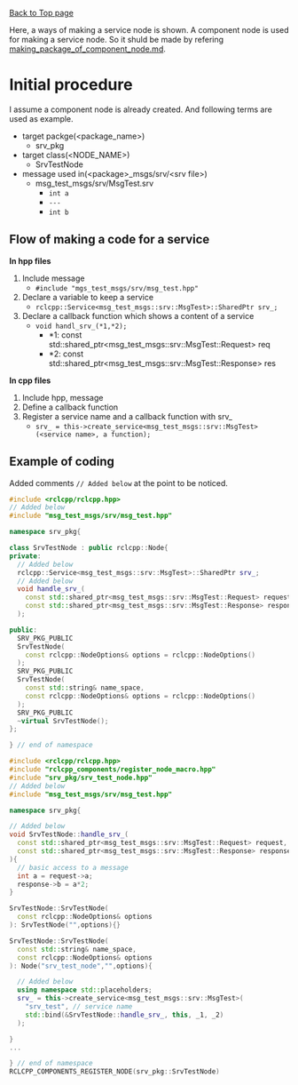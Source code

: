 [Back to Top page](../../README.md)

Here, a ways of making a service node is shown.
A component node is used for making a service node.
So it shuld be made by refering [making_package_of_component_node.md](making_package_of_service_node.md).

# Initial procedure
I assume a component node is already created.
And following terms are used as example.

* target packge(\<package_name\>)
  * srv_pkg
* target class(\<NODE_NAME\>)
  * SrvTestNode
* message used in(\<package\>_msgs/srv/\<srv file\>)
  * msg_test_msgs/srv/MsgTest.srv
    * `int a`
    * `---`
    * `int b`

## Flow of making a code for a service

**In hpp files**

1. Include message
   * `#include "mgs_test_msgs/srv/msg_test.hpp"`
1. Declare a variable to keep a service
   * `rclcpp::Service<msg_test_msgs::srv::MsgTest>::SharedPtr srv_;`
1. Declare a callback function which shows a content of a service
   * `void handl_srv_(*1,*2);`
     * *1: const std::shared_ptr<msg_test_msgs::srv::MsgTest::Request> req
     * *2: const std::shared_ptr<msg_test_msgs::srv::MsgTest::Response> res

**In cpp files**

1. Include hpp, message
1. Define a callback function
1. Register a service name and a callback function with srv_
   * `srv_ = this->create_service<msg_test_msgs::srv::MsgTest>(<service name>, a function);`

## Example of coding
Added comments `// Added below` at the point to be noticed.

```c++
#include <rclcpp/rclcpp.hpp>
// Added below
#include "msg_test_msgs/srv/msg_test.hpp"

namespace srv_pkg{

class SrvTestNode : public rclcpp::Node{
private:
  // Added below
  rclcpp::Service<msg_test_msgs::srv::MsgTest>::SharedPtr srv_;
  // Added below
  void handle_srv_(
    const std::shared_ptr<msg_test_msgs::srv::MsgTest::Request> request,
    const std::shared_ptr<msg_test_msgs::srv::MsgTest::Response> response
  );

public:
  SRV_PKG_PUBLIC
  SrvTestNode(
    const rclcpp::NodeOptions& options = rclcpp::NodeOptions()
  );
  SRV_PKG_PUBLIC
  SrvTestNode(
    const std::string& name_space,
    const rclcpp::NodeOptions& options = rclcpp::NodeOptions()
  );
  SRV_PKG_PUBLIC
  ~virtual SrvTestNode();
};

} // end of namespace
```

```c++
#include <rclcpp/rclcpp.hpp>
#include "rclcpp_components/register_node_macro.hpp"
#include "srv_pkg/srv_test_node.hpp"
// Added below
#include "msg_test_msgs/srv/msg_test.hpp"

namespace srv_pkg{

// Added below
void SrvTestNode::handle_srv_(
  const std::shared_ptr<msg_test_msgs::srv::MsgTest::Request> request,
  const std::shared_ptr<msg_test_msgs::srv::MsgTest::Response> response
){
  // basic access to a message
  int a = request->a;
  response->b = a*2;
}

SrvTestNode::SrvTestNode(
  const rclcpp::NodeOptions& options
): SrvTestNode("",options){}

SrvTestNode::SrvTestNode(
  const std::string& name_space,
  const rclcpp::NodeOptions& options
): Node("srv_test_node","",options){

  // Added below
  using namespace std::placeholders;
  srv_ = this->create_service<msg_test_msgs::srv::MsgTest>(
    "srv_test", // service name
    std::bind(&SrvTestNode::handle_srv_, this, _1, _2)
  );

}
...

} // end of namespace
RCLCPP_COMPONENTS_REGISTER_NODE(srv_pkg::SrvTestNode)
```
